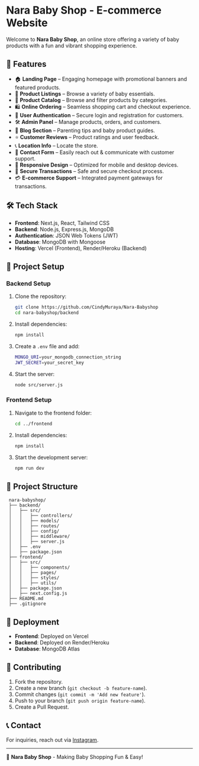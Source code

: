 # Nara Baby Shop - E-commerce Website

Welcome to **Nara Baby Shop**, an online store offering a variety of baby products with a fun and vibrant shopping experience.

## 🌟 Features  
- 🏠 **Landing Page** – Engaging homepage with promotional banners and featured products.  
- 🛒 **Product Listings** – Browse a variety of baby essentials.  
- 📂 **Product Catalog** – Browse and filter products by categories.  
- 🛍️ **Online Ordering** – Seamless shopping cart and checkout experience.  
- 🔑 **User Authentication** – Secure login and registration for customers.  
- 🛠️ **Admin Panel** – Manage products, orders, and customers.  
- 📝 **Blog Section** – Parenting tips and baby product guides.  
- ⭐ **Customer Reviews** – Product ratings and user feedback.  
- 📞 **Location Info** – Locate the store.  
- 📩 **Contact Form** – Easily reach out & communicate with customer support.  
- 📱 **Responsive Design** – Optimized for mobile and desktop devices.  
- 🔐 **Secure Transactions** – Safe and secure checkout process.  
- 💳 **E-commerce Support** – Integrated payment gateways for transactions.  

## 🛠️ Tech Stack  
- **Frontend**: Next.js, React, Tailwind CSS  
- **Backend**: Node.js, Express.js, MongoDB  
- **Authentication**: JSON Web Tokens (JWT)  
- **Database**: MongoDB with Mongoose  
- **Hosting**: Vercel (Frontend), Render/Heroku (Backend)  

## 📂 Project Setup  
### Backend Setup  
1. Clone the repository:  
   ```sh
   git clone https://github.com/CindyMuraya/Nara-Babyshop
   cd nara-babyshop/backend
   ```  
2. Install dependencies:  
   ```sh
   npm install
   ```  
3. Create a `.env` file and add:  
   ```sh
   MONGO_URI=your_mongodb_connection_string
   JWT_SECRET=your_secret_key
   ```  
4. Start the server:  
   ```sh
   node src/server.js
   ```  

### Frontend Setup  
1. Navigate to the frontend folder:  
   ```sh
   cd ../frontend
   ```  
2. Install dependencies:  
   ```sh
   npm install
   ```  
3. Start the development server:  
   ```sh
   npm run dev
   ```  

## 📁 Project Structure  
```
 nara-babyshop/
 ├── backend/
 │   ├── src/
 │   │   ├── controllers/
 │   │   ├── models/
 │   │   ├── routes/
 │   │   ├── config/
 │   │   ├── middleware/
 │   │   ├── server.js
 │   ├── .env
 │   ├── package.json
 ├── frontend/
 │   ├── src/
 │   │   ├── components/
 │   │   ├── pages/
 │   │   ├── styles/
 │   │   ├── utils/
 │   ├── package.json
 │   ├── next.config.js
 ├── README.md
 ├── .gitignore
 ```  

## 📌 Deployment  
- **Frontend**: Deployed on Vercel  
- **Backend**: Deployed on Render/Heroku  
- **Database**: MongoDB Atlas  

## 🤝 Contributing  
1. Fork the repository.  
2. Create a new branch (`git checkout -b feature-name`).  
3. Commit changes (`git commit -m 'Add new feature'`).  
4. Push to your branch (`git push origin feature-name`).  
5. Create a Pull Request.  

## 📞 Contact  
For inquiries, reach out via [Instagram](https://www.instagram.com/nara_babyshop_malindi/).  

---  
🚀 **Nara Baby Shop** - Making Baby Shopping Fun & Easy!

